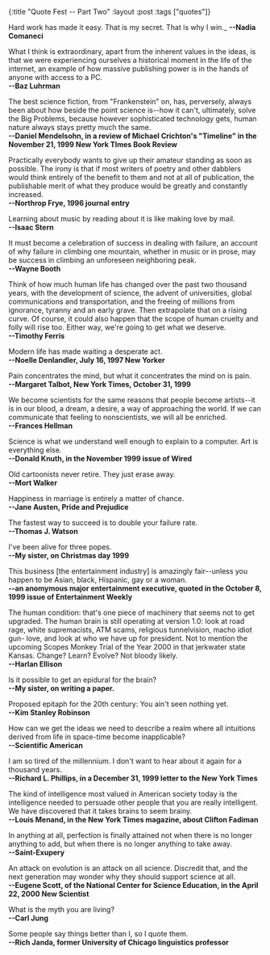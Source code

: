 {:title "Quote Fest -- Part Two"
:layout :post
:tags  ["quotes"]}

Hard work has made it easy. That is my secret. That is why I win._
**--Nadia Comaneci**

What I think is extraordinary, apart from the inherent values in the ideas, is
that we were experiencing ourselves a historical moment in the life of the
internet, an example of how massive publishing power is in the hands of anyone
with access to a PC.  
**--Baz Luhrman**

The best science fiction, from "Frankenstein" on, has, perversely, always
been about how beside the point science is--how it can't, ultimately, solve
the Big Problems, because however sophisticated technology gets, human nature
always stays pretty much the same.  
**--Daniel Mendelsohn, in a review of Michael Crichton's "Timeline" in the November 21, 1999 New York TImes Book Review**

Practically everybody wants to give up their amateur standing as soon as
possible. The irony is that if most writers of poetry and other dabblers would
think entirely of the benefit to them and not at all of publication, the
publishable merit of what they produce would be greatly and constantly
increased.  
**--Northrop Frye, 1996 journal entry**

Learning about music by reading about it is like making love by mail.  
**--Isaac Stern**

It must become a celebration of success in dealing with failure, an account of
why failure in climbing one mountain, whether in music or in prose, may be
success in climbing an unforeseen neighboring peak.  
**--Wayne Booth**

Think of how much human life has changed over the past two thousand years,
with the development of science, the advent of universities, global
communications and transportation, and the freeing of millions from ignorance,
tyranny and an early grave. Then extrapolate that on a rising curve. Of
course, it could also happen that the scope of human cruelty and folly will
rise too. Either way, we're going to get what we deserve.  
**--Timothy Ferris**

Modern life has made waiting a desperate act.  
**--Noelle Denlandler, July 16, 1997 New Yorker**

Pain concentrates the mind, but what it concentrates the mind on is pain.  
**--Margaret Talbot, New York Times, October 31, 1999**

We become scientists for the same reasons that people become artists--it is in
our blood, a dream, a desire, a way of approaching the world. If we can
communicate that feeling to nonscientists, we will all be enriched.  
**--Frances Hellman**

Science is what we understand well enough to explain to a computer. Art is
everything else.  
**--Donald Knuth, in the November 1999 issue of Wired**

Old cartoonists never retire. They just erase away.  
**--Mort Walker**

Happiness in marriage is entirely a matter of chance.  
**--Jane Austen, Pride and Prejudice**

The fastest way to succeed is to double your failure rate.  
**--Thomas J. Watson**

I've been alive for three popes.  
**--My sister, on Christmas day 1999**

This business [the entertainment industry] is amazingly fair--unless you
happen to be Asian, black, Hispanic, gay or a woman.  
**--an anomymous major entertainment executive, quoted in the October 8, 1999 issue of Entertainment Weekly**

The human condition: that's one piece of machinery that seems not to get
upgraded. The human brain is still operating at version 1.0: look at road
rage, white supremacists, ATM scams, religious tunnelvision, macho idiot gun-
love, and look at who we have up for president. Not to mention the upcoming
Scopes Monkey Trial of the Year 2000 in that jerkwater state Kansas. Change?
Learn? Evolve? Not bloody likely.  
**--Harlan Ellison**

Is it possible to get an epidural for the brain?  
**--My sister, on writing a paper.**

Proposed epitaph for the 20th century: You ain't seen nothing yet.  
**--Kim Stanley Robinson**

How can we get the ideas we need to describe a realm where all intuitions
derived from life in space-time become inapplicable?  
**--Scientific American**

I am so tired of the millennium. I don't want to hear about it again for a
thousand years.  
**--Richard L. Phillips, in a December 31, 1999 letter to the New York Times**

The kind of intelligence most valued in American society today is the
intelligence needed to persuade other people that you are really intelligent.
We have discovered that it takes brains to seem brainy.  
**--Louis Menand, in the New York Times magazine, about Clifton Fadiman**

In anything at all, perfection is finally attained not when there is no longer
anything to add, but when there is no longer anything to take away.  
**--Saint-Exupery**

An attack on evolution is an attack on all science. Discredit that, and the
next generation may wonder why they should support science at all.  
**--Eugene Scott, of the National Center for Science Education, in the April 22, 2000 New Scientist**

What is the myth you are living?  
**--Carl Jung**

Some people say things better than I, so I quote them.  
**--Rich Janda, former University of Chicago linguistics professor**

